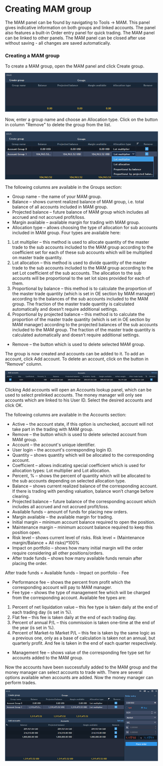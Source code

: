 # Creating MAM group

The MAM panel can be found by navigating to Tools -&gt; MAM. This panel gives indicative information on both groups and linked accounts. The panel also features a built-in Order entry panel for quick trading. The MAM panel can be linked to other panels. The MAM panel can be closed after use without saving - all changes are saved automatically.

### **Creating a MAM group**

To create a MAM group, open the MAM panel and click Create group.

![](../../.gitbook/assets/6%20%2815%29.png)


Now, enter a group name and choose an Allocation type. Click on the button in column "Remove" to delete the group from the list.

![](../../.gitbook/assets/7%20%2811%29.png)


The following columns are available in the Groups section:

* Group name – the name of your MAM group.
* Balance – shows current realized balance of MAM group, i.e. total balance of all accounts included in MAM group.
* Projected balance – future balance of MAM group which includes all accrued and not accrued profit/loss.
* Margin available – available margin for trading with MAM group.
* Allocation type – allows choosing the type of allocation for sub accounts included in MAM group. Four types are available here:

1. Lot multiplier – this method is used to allocate quantity of the master trade to the sub accounts included to the MAM group according to the coefficient set for each of these sub accounts which will be multiplied on master trade quantity.
2. Lot allocation – this method is used to divide quantity of the master trade to the sub accounts included to the MAM group according to the set Lot coefficient of the sub accounts. The allocation to the sub accounts will be proportional to the set lot sizes provided for each of them.
3. Proportional by balance – this method is to calculate the proportion of the master trade quantity \(which is set in OE section by MAM manager\) according to the balances of the sub accounts included to the MAM group. The fraction of the master trade quantity is calculated automatically and doesn’t require additional settings.
4. Proportional by projected balance – this method is to calculate the proportion of the master trade quantity \(which is set in OE section by MAM manager\) according to the projected balances of the sub accounts included to the MAM group. The fraction of the master trade quantity is calculated automatically and doesn’t require additional settings.

* Remove – the button which is used to delete selected MAM group.

The group is now created and accounts can be added to it. To add an account, click Add account. To delete an account, click on the button in "Remove" column.

![](../../.gitbook/assets/8%20%286%29.png)


Clicking Add accounts will open an Accounts lookup panel, which can be used to select prelinked accounts. The money manager will only see accounts which are linked to his User ID. Select the desired accounts and click OK.

The following columns are available in the Accounts section:

* Active – the account state, if this option is unchecked, account will not take part in the trading with MAM group.
* Remove – the button which is used to delete selected account from MAM group.
* Account – the account's unique identifier.
* User login – the account's corresponding login ID.
* Quantity – shows quantity which will be allocated to the corresponding account.
* Coefficient – allows indicating special coefficient which is used for allocation types: Lot multiplier and Lot allocation.
* Percent, % – shows the percent of quantity which will be allocated to the sub accounts depending on selected allocation type.
* Balance – shows current realized balance of the corresponding account. If there is trading with pending valuation, balance won’t change before clearing.
* Projected balance – future balance of the corresponding account which includes all accrued and not accrued profit/loss.
* Available funds – amount of funds for placing new orders.
* Margin available – the available margin for trading.
* Initial margin – minimum account balance required to open the position.
* Maintenance margin – minimum account balance required to keep this position open.
* Risk level – shows current level of risks. Risk level = \(Maintenance margin/Balance + All risks\)\*100%
* Impact on portfolio – shows how many initial margin will the order require considering all other positions/orders.
* After trade funds – shows how many available funds remain after placing the order.

After trade funds = Available funds – Impact on portfolio - Fee

* Performance fee – shows the percent from profit which the corresponding account will pay to MAM manager.
* Fee type – shows the type of management fee which will be charged from the corresponding account. Available fee types are:

1. Percent of net liquidation value – this fee type is taken daily at the end of each trading day \(is set in %\).
2. Flat fee – this fee is taken daily at the end of each trading day.
3. Percent of annual P/L – this commission is taken one-time at the end of the year \(is set in %\).
4. Percent of Market-to Market P/L – this fee is taken by the same logic as a previous one, only as a base of calculation is taken not an annual, but quarterly profit. And fee is taken in the end of each quarter respectively.

* Management fee – shows value of the corresponding fee type set for accounts added to the MAM group.

Now the accounts have been successfully added to the MAM group and the money manager can select accounts to trade with. There are several options available when accounts are added. Now the money manager can perform trades.

![](../../.gitbook/assets/5%20%2816%29.png)



